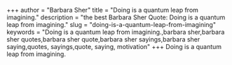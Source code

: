 +++
author = "Barbara Sher"
title = "Doing is a quantum leap from imagining."
description = "the best Barbara Sher Quote: Doing is a quantum leap from imagining."
slug = "doing-is-a-quantum-leap-from-imagining"
keywords = "Doing is a quantum leap from imagining.,barbara sher,barbara sher quotes,barbara sher quote,barbara sher sayings,barbara sher saying,quotes, sayings,quote, saying, motivation"
+++
Doing is a quantum leap from imagining.
